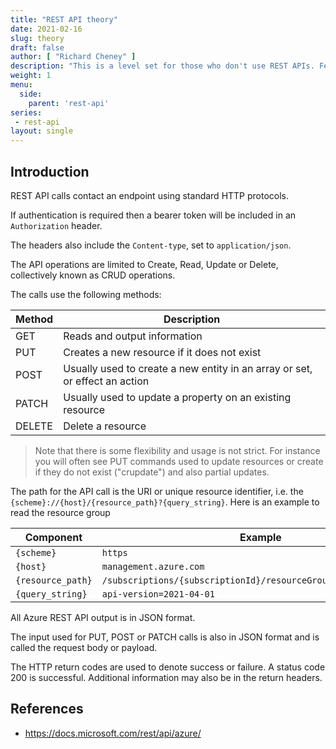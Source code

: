 ```yaml
---
title: "REST API theory"
date: 2021-02-16
slug: theory
draft: false
author: [ "Richard Cheney" ]
description: "This is a level set for those who don't use REST APIs. Feel free to skip to the next lab if you are already comfortable."
weight: 1
menu:
  side:
    parent: 'rest-api'
series:
 - rest-api
layout: single
---
```


## Introduction

REST API calls contact an endpoint using standard HTTP protocols.

If authentication is required then a bearer token will be included in an `Authorization` header.

The headers also include the `Content-type`, set to `application/json`.

The API operations are limited to Create, Read, Update or Delete, collectively known as CRUD operations.

The calls use the following methods:

| **Method** | **Description** |
|---|---|
| GET | Reads and output information |
| PUT | Creates a new resource if it does not exist |
| POST | Usually used to create a new entity in an array or set, or effect an action |
| PATCH | Usually used to update a property on an existing resource |
| DELETE | Delete a resource |

> Note that there is some flexibility and usage is not strict. For instance you will often see PUT commands used to update resources or create if they do not exist ("crupdate") and also partial updates.

The path for the API call is the URI or unique resource identifier, i.e. the `{scheme}://{host}/{resource_path}?{query_string}`. Here is an example to read the resource group

| Component | Example |
|---|---|
| `{scheme}` | `https` |
| `{host}` | `management.azure.com` |
| `{resource_path}` | `/subscriptions/{subscriptionId}/resourceGroups/myResourceGroup` |
| `{query_string}` | `api-version=2021-04-01` |

All Azure REST API output is in JSON format.

The input used for PUT, POST or PATCH calls is also in JSON format and is called the request body or payload.

The HTTP return codes are used to denote success or failure. A status code 200 is successful. Additional information may also be in the return headers.

## References

* <https://docs.microsoft.com/rest/api/azure/>

